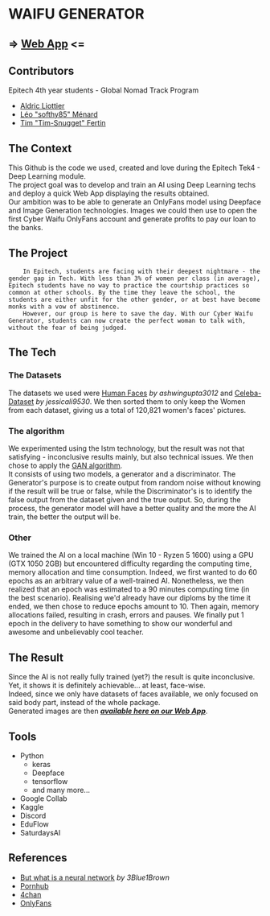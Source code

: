 
# WAIFU GENERATOR
## => [Web App](https://share.streamlit.io/tim-snugget/deeplearning_weneedtogodeeper/main) <=

## Contributors
Epitech 4th year students - Global Nomad Track Program
- [Aldric Liottier](https://github.com/aldricLiottier)
- [Léo "softhy85" Ménard](https://github.com/softhy85)
- [Tim "Tim-Snugget" Fertin](https://github.com/Tim-Snugget)

## The Context
This Github is the code we used, created and love during the Epitech Tek4 - Deep Learning module.  
The project goal was to develop and train an AI using Deep Learning techs and deploy a quick Web App displaying the results obtained.  
Our ambition was to be able to generate an OnlyFans model using Deepface and Image Generation technologies. Images we could then use to open the first Cyber Waifu OnlyFans account and generate profits to pay our loan to the banks.  

## The Project
        In Epitech, students are facing with their deepest nightmare - the gender gap in Tech. With less than 3% of women per class (in average), Epitech students have no way to practice the courtship practices so common at other schools. By the time they leave the school, the students are either unfit for the other gender, or at best have become monks with a vow of abstinence.
        However, our group is here to save the day. With our Cyber Waifu Generator, students can now create the perfect woman to talk with, without the fear of being judged.

## The Tech
### The Datasets
The datasets we used were [Human Faces](https://www.kaggle.com/ashwingupta3012/human-faces) *by ashwingupta3012* and [Celeba-Dataset](https://www.kaggle.com/jessicali9530/celeba-dataset) *by jessicali9530*. We then sorted them to only keep the Women from each dataset, giving us a total of 120,821 women's faces' pictures.

### The algorithm
We experimented using the lstm technology, but the result was not that satisfying - inconclusive results mainly, but also technical issues. We then chose to apply the [GAN algorithm](https://en.wikipedia.org/wiki/Generative_adversarial_network).  
It consists of using two models, a generator and a discriminator. The Generator's purpose is to create output from random noise without knowing if the result will be true or false, while the Discriminator's is to identify the false output from the dataset given and the true output. So, during the process, the generator model will have a better quality and the more the AI train, the better the output will be.

### Other
We trained the AI on a local machine (Win 10 - Ryzen 5 1600) using a GPU (GTX 1050 2GB) but encountered difficulty regarding the computing time, memory allocation and time consumption. Indeed, we first wanted to do 60 epochs as an arbitrary value of a well-trained AI. Nonetheless, we then realized that an epoch was estimated to a 90 minutes computing time (in the best scenario). Realising we'd already have our diploms by the time it ended, we then chose to reduce epochs amount to 10. Then again, memory allocations failed, resulting in crash, errors and pauses. We finally put 1 epoch in the delivery to have something to show our wonderful and awesome and unbelievably cool teacher.

## The Result

Since the AI is not really fully trained (yet?) the result is quite inconclusive. Yet, it shows it is definitely achievable... at least, face-wise.  
Indeed, since we only have datasets of faces available, we only focused on said body part, instead of the whole package.  
Generated images are then ***[available here on our Web App](https://share.streamlit.io/tim-snugget/deeplearning_weneedtogodeeper/main)***.

## Tools
- Python
    - keras
    - Deepface
    - tensorflow
    - and many more...
- Google Collab
- Kaggle
- Discord
- EduFlow
- SaturdaysAI

## References
- [But what is a neural network](https://www.youtube.com/watch?v=aircAruvnKk) *by 3Blue1Brown*
- [Pornhub](https://youtube.com/watch?v=dQw4w9WgXcQ)
- [4chan](ww.4chan.org)
- [OnlyFans](onlyfans.com)
